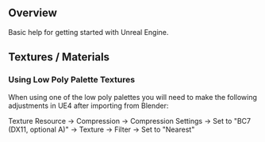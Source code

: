 ## Overview
Basic help for getting started with Unreal Engine. 

## Textures / Materials

### Using Low Poly Palette Textures
When using one of the low poly palettes you will need to make the following adjustments in UE4 after importing from Blender:

Texture Resource -> Compression -> Compression Settings -> Set to "BC7 (DX11, optional A)" 
                 -> Texture -> Filter -> Set to "Nearest" 
